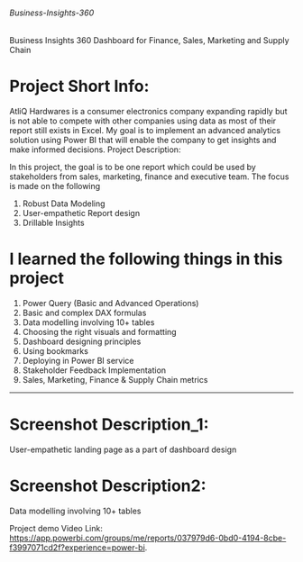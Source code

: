 ###### Business-Insights-360
Business Insights 360 Dashboard for Finance, Sales, Marketing and Supply Chain

# Project Short Info: 
AtliQ Hardwares is a consumer electronics company expanding rapidly but is not able to compete with other companies using data as most of their report still exists in Excel. 
My goal is to implement an advanced analytics solution using Power BI that will enable the company to get insights and make informed decisions.
Project Description: 

In this project, the goal is to be one report which could be used by stakeholders from sales, marketing, finance and executive team. The focus is made on the following
1. Robust Data Modeling
2. User-empathetic Report design
3. Drillable Insights

# I learned the following things in this project
1. Power Query (Basic and Advanced Operations) 
2. Basic and complex DAX formulas
3. Data modelling involving 10+ tables
4. Choosing the right visuals and formatting
5. Dashboard designing principles
6. Using bookmarks
7. Deploying in Power BI service
8. Stakeholder Feedback Implementation
9. Sales, Marketing, Finance & Supply Chain metrics

**************************

 # Screenshot Description_1:
User-empathetic landing page as a part of dashboard design

# Screenshot Description2:
Data modelling involving 10+ tables

Project demo Video Link: https://app.powerbi.com/groups/me/reports/037979d6-0bd0-4194-8cbe-f3997071cd2f?experience=power-bi.


